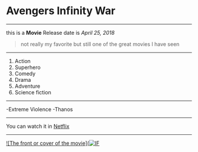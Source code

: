 # Avengers Infinity War
---
this is a **Movie**
Release date is *April 25, 2018*
> not really my favorite but still one of the great movies I have seen
---
1. Action
2. Superhero
3. Comedy
4. Drama
5. Adventure
6. Science fiction
---
-Extreme Violence
-Thanos
***
You can watch it in [Netflix](https://www.netflix.com/ph-en/)
___
[![The front or cover of the movie](![IF](https://github.com/user-attachments/assets/9651159c-75b9-4fea-bccb-383c5ef9333d)](https://m.media-amazon.com/images/M/MV5BMjMxNjY2MDU1OV5BMl5BanBnXkFtZTgwNzY1MTUwNTM@._V1_FMjpg_UX1000_.jpg)
